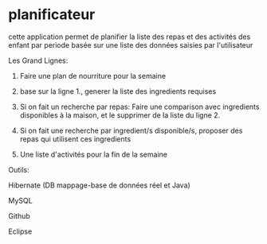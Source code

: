 # planificateur

cette application permet de planifier la liste des repas et des activités des enfant par periode basée sur une liste des données saisies par l'utilisateur

 

Les Grand Lignes:

1. Faire une plan de nourriture pour la semaine

2. base sur la ligne 1., generer la liste des ingredients requises

3. Si on fait un recherche par repas: Faire une comparison avec ingredients disponibles à la maison, et le supprimer de la liste du ligne 2.

4. Si on fait une recherche par ingredient/s disponible/s, proposer des repas qui utilisent ces ingredients

 

1. Une liste d'activités pour la fin de la semaine

 

Outils:

Hibernate (DB mappage-base de données réel et Java)

MySQL

Github

Eclipse
